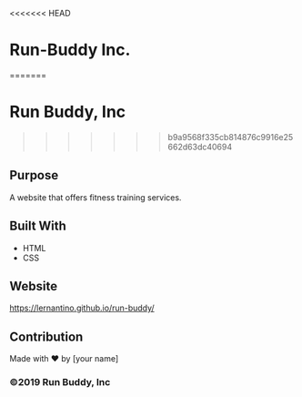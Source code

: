 <<<<<<< HEAD
# Run-Buddy Inc.
=======

# Run Buddy, Inc
>>>>>>> b9a9568f335cb814876c9916e25662d63dc40694

## Purpose
A website that offers fitness training services. 

## Built With
* HTML
* CSS

## Website
https://lernantino.github.io/run-buddy/

## Contribution
Made with ❤️ by [your name]

### ©️2019 Run Buddy, Inc
